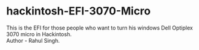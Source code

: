 # hackintosh-EFI-3070-Micro
This is the EFI for those people who want to turn his windows Dell Optiplex 3070 micro in Hackintosh. 
<br>
Author - Rahul Singh.

